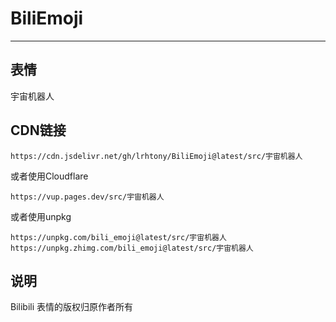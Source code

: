 # BiliEmoji
---
## 表情
宇宙机器人
## CDN链接
```
https://cdn.jsdelivr.net/gh/lrhtony/BiliEmoji@latest/src/宇宙机器人
```
或者使用Cloudflare
```
https://vup.pages.dev/src/宇宙机器人
```
或者使用unpkg
```
https://unpkg.com/bili_emoji@latest/src/宇宙机器人
https://unpkg.zhimg.com/bili_emoji@latest/src/宇宙机器人
```
## 说明
Bilibili 表情的版权归原作者所有
